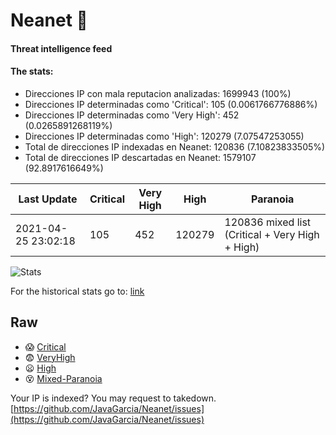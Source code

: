 # Neanet :hocho:
#### Threat intelligence feed
#### The stats:

- Direcciones IP con mala reputacion analizadas: 1699943 (100%)
- Direcciones IP determinadas como 'Critical':  105 (0.0061766776886%)
- Direcciones IP determinadas como 'Very High':  452 (0.0265891268119%)
- Direcciones IP determinadas como 'High':  120279 (7.07547253055)
- Total de direcciones IP indexadas en Neanet:  120836 (7.10823833505%)
- Total de direcciones IP descartadas en Neanet:  1579107 (92.8917616649%)

| Last Update | Critical | Very High | High | Paranoia |
| --- | --- | --- | --- | --- |
| 2021-04-25 23:02:18 | 105 | 452 | 120279 | 120836 mixed list (Critical + Very High + High)|

![Stats](https://docs.google.com/spreadsheets/d/e/2PACX-1vSnaNMIXVabIpDJjufMlzH7poXnshF3mgd8Is1g9ytUEzVsP5my4Trn8f-xkoLLQ38xpL3HtmUexLo6/pubchart?oid=501124687&format=image)

For the historical stats go to: [link](/stats.csv)
## Raw
- :scream: [Critical](https://raw.githubusercontent.com/JavaGarcia/Neanet/master/blacklists/neanet_critical.txt)
- :fearful: [VeryHigh](https://raw.githubusercontent.com/JavaGarcia/Neanet/master/blacklists/neanet_veryHigh.txtt)
- :frowning: [High](https://raw.githubusercontent.com/JavaGarcia/Neanet/master/blacklists/neanet_high.txt)
- :dizzy_face: [Mixed-Paranoia](https://raw.githubusercontent.com/JavaGarcia/Neanet/master/blacklists/neanet_all.txt)


Your IP is indexed? You may request to takedown. [https://github.com/JavaGarcia/Neanet/issues](https://github.com/JavaGarcia/Neanet/issues)
































































































































































































































































































































































































































































































































































































































































































































































































































































































































































































































































































































































































































































































































































































































































































































































































































































































































































































































































































































































































































































































































































































































































































































































































































































































































































































































































































































































































































































































































































































































































































































































































































































































































































































































































































































































































































































































































































































































































































































































































































































































































































































































































































































































































































































































































































































































































































































































































































































































































































































































































































































































































































































































































































































































































































































































































































































































































































































































































































































































































































































































